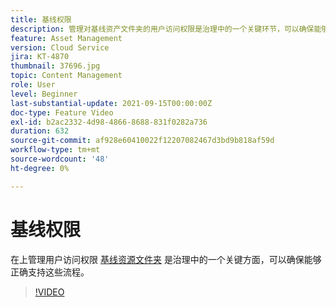 ```yaml
---
title: 基线权限
description: 管理对基线资产文件夹的用户访问权限是治理中的一个关键环节，可以确保能够正确支持这些流程。
feature: Asset Management
version: Cloud Service
jira: KT-4870
thumbnail: 37696.jpg
topic: Content Management
role: User
level: Beginner
last-substantial-update: 2021-09-15T00:00:00Z
doc-type: Feature Video
exl-id: b2ac2332-4d98-4866-8688-831f0282a736
duration: 632
source-git-commit: af928e60410022f12207082467d3bd9b818af59d
workflow-type: tm+mt
source-wordcount: '48'
ht-degree: 0%

---
```


# 基线权限

在上管理用户访问权限 [基线资源文件夹](./baseline-folders.md) 是治理中的一个关键方面，可以确保能够正确支持这些流程。

>[!VIDEO](https://video.tv.adobe.com/v/37696?quality=12&learn=on)
